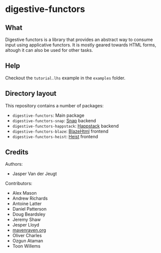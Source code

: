 digestive-functors
==================

What
----

Digestive functors is a library that provides an abstract way to consume input
using applicative functors. It is mostly geared towards HTML forms, altough it
can also be used for other tasks.

Help
----

Checkout the `tutorial.lhs` example in the `examples` folder.

Directory layout
----------------

This repository contains a number of packages:

- `digestive-functors`: Main package
- `digestive-functors-snap`: [Snap] backend
- `digestive-functors-happstack`: [Happstack] backend
- `digestive-functors-blaze`: [BlazeHtml] frontend
- `digestive-functors-heist`: [Heist] frontend

[Snap]: http://snapframework.com
[Happstack]: http://happstack.com/
[BlazeHtml]: http://jaspervdj.be/blaze
[Heist]: http://snapframework.com/docs/tutorials/heist

Credits
-------

Authors:

- Jasper Van der Jeugt

Contributors:

- Alex Mason
- Andrew Richards
- Antoine Latter
- Daniel Patterson
- Doug Beardsley
- Jeremy Shaw
- Jesper Lloyd
- [mavenraven.org](http://www.mavenraven.org/)
- Oliver Charles
- Ozgun Ataman
- Toon Willems

